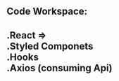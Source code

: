 <h2>Code Workspace: <h2/>

.React => <br/>
  .Styled Componets <br/>
  .Hooks <br/>
  .Axios (consuming Api)
